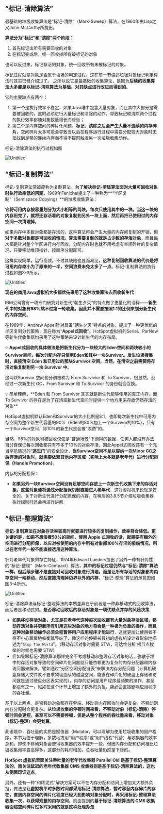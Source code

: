 ## “标记-清除算法”

最基础的垃圾收集算法是“标记-清除”（Mark-Sweep）算法，在1960年由Lisp之父John McCarthy所提出。

**算法分为“标记”和“清除”两个阶段**：

1. 首先标记出所有需要回收的对象
2. 在标记完成后，统一回收掉所有被标记的对象

也可以反过来，标记存活的对象，统一回收所有未被标记的对象。

标记过程就是对象是否属于垃圾的判定过程，这在前一节讲述垃圾对象标记判定算法时其实已经介绍过了。 之所以说它是最基础的收集算法，是因为**后续的收集算法大多都是以标记-清除算法为基础，对其缺点进行改进而得到的**。

它的主要缺点有两个：

1. 第一个是执行效率不稳定，如果Java堆中包含大量对象，而且其中大部分是需要被回收的，这时必须进行大量标记和清除的动作，导致标记和清除两个过程的执行效率都随对象数量增长而降低；
2. 第二个是内存空间的碎片化问题，**标记、清除之后会产生大量不连续的内存碎片**，空间碎片太多可能会导致当以后在程序运行过程中需要分配较大对象时无法找到足够的连续内存而不得不提前触发另一次垃圾收集动作。

标记-清除算法的执行过程如图

![Untitled](https://s3-us-west-2.amazonaws.com/secure.notion-static.com/bef49811-0930-4bcf-95b4-256174d618d7/Untitled.png)

## “标记-复制算法”

标记-复制算法常被简称为复制算法。**为了解决标记-清除算法面对大量可回收对象时执行效率低的问题**，1969年Fenichel提出了一种称为**“半区复制”（Semispace Copying）**的垃圾收集算法：

**它将可用内存按容量划分为大小相等的两块，每次只使用其中的一块。当这一块的内存用完了，就将还存活着的对象复制到另外一块上面，然后再把已使用过的内存空间一次清理掉**。

如果内存中多数对象都是存活的，这种算法将会产生大量的内存间复制的开销，但**对于多数对象都是可回收的情况，算法需要复制的就是占少数的存活对象**，而且每次都是针对整个半区进行内存回收，分配内存时也就不用考虑有空间碎片的复杂情况，只要移动堆顶指针，按顺序分配即可。

这样实现简单，运行高效，不过其缺陷也显而易见，**这种复制回收算法的代价是将可用内存缩小为了原来的一半，空间浪费未免太多了一点**。标记-复制算法的执行过程如图3-3所示。

![Untitled](https://s3-us-west-2.amazonaws.com/secure.notion-static.com/800ccd38-9647-44d5-ba02-7ac82fff5e6f/Untitled.png)

**现在的商用Java虚拟机大多都优先采用了这种收集算法去回收新生代**

IBM公司曾有一项专门研究对新生代“朝生夕灭”的特点做了更量化的诠释——**新生代中的对象有98%熬不过第一轮收集。因此并不需要按照1∶1的比例来划分新生代的内存空间**。

在1989年，Andrew Appel针对具备“朝生夕灭”特点的对象，提出了一种更优化的半区复制分代策略，现在称为“**Appel式回收**”。HotSpot虚拟机的Serial、ParNew等新生代收集器均采用了这种策略来设计新生代的内存布局。

⭐ **Appel式回收的具体做法是把新生代分为一块较大的Eden空间和两块较小的Survivor空间，每次分配内存只使用Eden和其中一块Survivor。发生垃圾搜集时，直接清空 Eden 和已用过的那块Survivor 空间，当然，在清空之前需要将存活对象复制到另一块 Survivor 中**。

这两块Survivor 空间也分别被称为 From Survivior 和 To Survivor，很显然，没经过一次新生代 GC，From Survivor 和 To Survivor 的身份就会互换。

<aside> 💡 简单理解，**Eden 和 From Survivor 其实就是新生代能够使用的真正内存，而 To Survivor 的存在是为了在清空新生代空间时提供一个地方用来存放仍然存活的对象**


</aside>

HotSpot虚拟机默认Eden和Survivor的大小比例是8∶1，也即每次新生代中可用内存空间为整个新生代容量的90%（Eden的80%加上一个Survivor的10%），只有一个Survivor空间，即10%的新生代是会被“浪费”的。

当然，98%的对象可被回收仅仅是“普通场景”下测得的数据，任何人都没有办法百分百保证每次回收都只有不多于10%的对象存活，因此Appel式回收还有一个充当罕见情况的“**逃生门**”的安全设计，**当Survivor空间不足以容纳一次Minor GC之后存活的对象时，就需要依赖其他内存区域（实际上大多就是老年代）进行分配担保（Handle Promotion）**。

内存的分配担保：

- **如果另外一块Survivor空间没有足够空间存放上一次新生代收集下来的存活对象，这些对象便将通过分配担保机制直接进入老年代**，这对虚拟机来说就是安全的。关于对新生代进行分配担保的内容，在稍后的3.8.5节介绍垃圾收集器执行规则时还会再进行讲解

## “标记-整理算法”

**标记-复制算法在对象存活率较高时就要进行较多的复制操作，效率将会降低。更关键的是，如果不想浪费50%的空间，使用 Apple 式回收的话，就需要有额外的空间进行分配担保，以应对被使用的内存中所有对象都100%存活的极端情况，所以在老年代一般不能直接选用这种算法**。

针对老年代对象的存亡特征，1974年Edward Lueders提出了另外一种有针对性的“标记-整理”（Mark-Compact）算法，**其中的标记过程仍然与“标记-清除”算法一样，但后续步骤不是直接对可回收对象进行清理，而是让所有存活的对象都向内存空间一端移动，然后直接清理掉边界以外的内存**，“标记-整理”算法的示意图如图3-4所示。

![Untitled](https://s3-us-west-2.amazonaws.com/secure.notion-static.com/54afda30-bbdb-4852-af75-66448e1a2627/Untitled.png)

标记-清除算法与标记-整理算法的本质差异在于前者是一种非移动式的回收算法，而后者是移动式的。**是否移动回收后的存活对象是一项优缺点并存的风险决策**

- **如果移动存活对象，尤其是在老年代这种每次回收都有大量对象存活区域，移动存活对象并更新所有引用这些对象的地方将会是一种极为负重的操作，而且这种对象移动操作必须全程暂停用户应用程序才能进行**，这就更加让使用者不得不小心翼翼地权衡其弊端了，像这样的停顿被最初的虚拟机设计者形象地描述为“`Stop The World`”。（移动存活对象时需要 STW，可达性分析 根节点枚举的时候也需要 STW）
- 但如果跟标记-清除算法那样完全不考虑移动和整理存活对象的话，弥散于堆中的存活对象导致的空间碎片化问题就只能依赖更为复杂的内存分配器和内存访问器来解决。譬如通过“分区空闲分配链表”来解决内存分配问题（计算机硬盘存储大文件就不要求物理连续的磁盘空间，能够在碎片化的硬盘上存储和访问就是通过硬盘分区表实现的）。内存的访问是用户程序最频繁的操作，甚至都没有之一，假如在这个环节上增加了额外的负担，势必会直接影响应用程序的吞吐量。

基于以上两点，是否移动对象都存在弊端，移动则内存回收时会更复杂，不移动则内存分配时会更复杂。**从垃圾收集的停顿时间来看，不移动对象（标记-清除）停顿时间会更短，甚至可以不需要停顿，但是从整个程序的吞吐量来看，移动对象（标记-整理）会更划算**。

此语境中，吞吐量的实质是赋值器（Mutator，可以理解为使用垃圾收集的用户程序，本书为便于理解，多数地方用“用户程序”或“用户线程”代替）与收集器的效率总和。即使不移动对象会使得收集器的效率提升一些，但因内存分配和访问相比垃圾收集频率要高得多，这部分的耗时增加，总吞吐量仍然是下降的。

**HotSpot 虚拟机里面关注吞吐量的老年代收集器 Parallel Old 是基于标记-整理算法的，而关注延迟的老年代收集器 CMS 收集器则是基于标记-清除算法的，这也从侧面印证这点**。

另外，还有一种“和稀泥式”解决方案可以不在内存分配和访问上增加太大额外负担，做法是**让虚拟机平时多数时间都采用标记-清除算法，暂时容忍内存碎片的存在，直到内存空间的碎片化程度已经大到影响对象分配时，再采用标记-整理算法收集一次，以获得规整的内存空间**。前面提到的**基于标记-清除算法的 CMS 收集器面临空间碎片过多时采用的就是这种处理办法**
